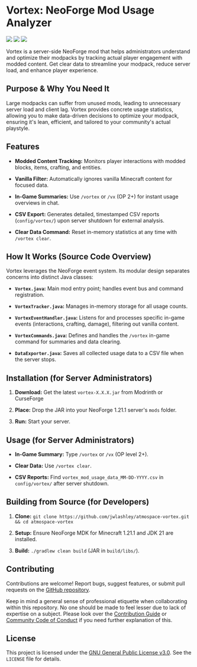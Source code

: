 # Vortex: NeoForge Mod Usage Analyzer 
<p align="left">
  <a href="https://github.com/jwlashley/atmospace-vortex"><img src="https://badgen.net/badge/Development/Active/green" /></a>
  <a href=""><img src="https://badgen.net/badge/Stable/1.1.1/blue" /></a>
  <a href="https://www.gnu.org/licenses/gpl-3.0.en.html"><img src="https://badgen.net/badge/License/GPL3/red" /></a>
  
</p>

Vortex is a server-side NeoForge mod that helps administrators understand and optimize their modpacks by tracking actual player engagement with modded content. Get clear data to streamline your modpack, reduce server load, and enhance player experience.

## Purpose & Why You Need It

Large modpacks can suffer from unused mods, leading to unnecessary server load and client lag. Vortex provides concrete usage statistics, allowing you to make data-driven decisions to optimize your modpack, ensuring it's lean, efficient, and tailored to your community's actual playstyle.

## Features

* **Modded Content Tracking:** Monitors player interactions with modded blocks, items, crafting, and entities.

* **Vanilla Filter:** Automatically ignores vanilla Minecraft content for focused data.

* **In-Game Summaries:** Use `/vortex` or `/vx` (OP 2+) for instant usage overviews in chat.

* **CSV Export:** Generates detailed, timestamped CSV reports (`config/vortex/`) upon server shutdown for external analysis.

* **Clear Data Command:** Reset in-memory statistics at any time with `/vortex clear`.

## How It Works (Source Code Overview)

Vortex leverages the NeoForge event system. Its modular design separates concerns into distinct Java classes:

* **`Vortex.java`:** Main mod entry point; handles event bus and command registration.

* **`VortexTracker.java`:** Manages in-memory storage for all usage counts.

* **`VortexEventHandler.java`:** Listens for and processes specific in-game events (interactions, crafting, damage), filtering out vanilla content.

* **`VortexCommands.java`:** Defines and handles the `/vortex` in-game command for summaries and data clearing.

* **`DataExporter.java`:** Saves all collected usage data to a CSV file when the server stops.

## Installation (for Server Administrators)

1.  **Download:** Get the latest `vortex-X.X.X.jar` from Modrinth or CurseForge

3.  **Place:** Drop the JAR into your NeoForge 1.21.1 server's `mods` folder.

4.  **Run:** Start your server.

## Usage (for Server Administrators)

* **In-Game Summary:** Type `/vortex` or `/vx` (OP level 2+).

* **Clear Data:** Use `/vortex clear`.

* **CSV Reports:** Find `vortex_mod_usage_data_MM-DD-YYYY.csv` in `config/vortex/` after server shutdown.

## Building from Source (for Developers)

1.  **Clone:** `git clone https://github.com/jwlashley/atmospace-vortex.git && cd atmospace-vortex`

2.  **Setup:** Ensure NeoForge MDK for Minecraft 1.21.1 and JDK 21 are installed.

3.  **Build:** `./gradlew clean build` (JAR in `build/libs/`).

## Contributing

Contributions are welcome! Report bugs, suggest features, or submit pull requests on the [GitHub repository](https://github.com/jwlashley/atmospace-vortex).

Keep in mind a general sense of professional etiquette when collaborating within this repository. No one should be made to feel lesser due to lack of expertise on a subject.
Please look over the [Contribution Guide](https://github.com/jwlashley/atmospace-vortex/blob/main/CONTRIBUTING.md) or [Community Code of Conduct](https://github.com/jwlashley/atmospace-vortex/tree/main?tab=coc-ov-file) if you need further explanation of this.

## License

This project is licensed under the [GNU General Public License v3.0](https://www.gnu.org/licenses/gpl-3.0.en.html). See the `LICENSE` file for details.
